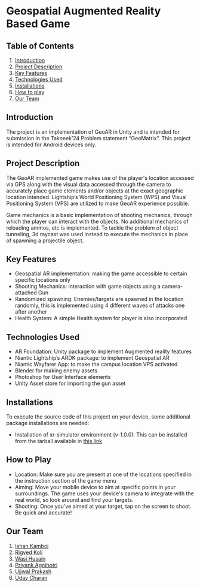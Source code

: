 # **Geospatial Augmented Reality Based Game**

## **Table of Contents**

1. [Introduction](#introduction)
2. [Project Description](#project-description)
3. [Key Features](#key-features)
4. [Technologies Used](#technologies-used)
5. [Installations](#installations)
6. [How to play](#how-to-play)
7. [Our Team](#our-team)

## **Introduction**

The project is an implementation of GeoAR in Unity and is intended for submission in the Takneek’24 Problem statement “GeoMatrix”. This project is intended for Android devices only.

## **Project Description**

The GeoAR implemented game makes use of the player's location accessed via GPS along with the visual data accessed through the camera to accurately place game elements and/or objects at the exact geographic location intended. Lightship’s World Positioning System (WPS) and Visual Positioning System (VPS) are utilized to make GeoAR experience possible.

Game mechanics is a basic implementation of shooting mechanics, through which the player can interact with the objects. No additional mechanics of reloading ammos, etc is implemented. To tackle the problem of object tunneling, 3d raycast was used instead to execute the mechanics in place of spawning a projectile object.

## **Key Features**

- Geospatial AR implementation: making the game accessible to certain specific locations only
- Shooting Mechanics: interaction with game objects using a camera-attached Gun
- Randomized spawning: Enemies/targets are spawned in the location randomly, this is implemented using 4 different waves of attacks one after another
- Health System: A simple Health system for player is also incorporated

## **Technologies Used**

- AR Foundation: Unity package to implement Augmented reality features
- Niantic Lightship’s ARDK package: to implement Geospatial AR
- Niantic Wayfarer App: to make the campus location VPS activated
- Blender for making enemy assets
- Photoshop for User Interface elements
- Unity Asset store for importing the gun asset

## **Installations**

To execute the source code of this project on your device, some additional package installations are needed:

- Installation of xr-simulator environment (v-1.0.0): This can be installed from the tarball available in [this link](https://github.com/Unity-Technologies/com.unity.xr-content.xr-sim-environments/releases)

## **How to Play**

- Location: Make sure you are present at one of the locations specified in the instruction section of the game menu
- Aiming: Move your mobile device to aim at specific points in your surroundings. The game uses your device's camera to integrate with the real world, so look around and find your targets.
- Shooting: Once you've aimed at your target, tap on the screen to shoot. Be quick and accurate!

## **Our Team**

1. [Ishan Kamboj](https://github.com/xantric)
2. [Rigved Koli](https://github.com/kolirigved)
3. [Wasi Husain](https://github.com/Beginner10617)
4. [Priyank Agnihotri](https://github.com/PRIXYANK)
5. [Ujjwal Prakash](https://github.com/EUGENE-WOOLF)
6. [Uday Charan](https://github.com/Gamerstudent)
